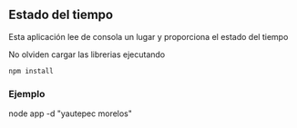 ## Estado del tiempo

Esta aplicación lee de consola un lugar y proporciona el estado del tiempo

No olviden cargar las librerias ejecutando

```
npm install
```

### Ejemplo

node app -d "yautepec morelos"
